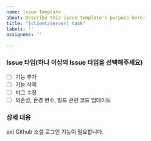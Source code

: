 ```yaml
---
name: Issue Template
about: Describe this issue template's purpose here.
title: "[client/server] task"
labels: ''
assignees: ''

---
```


### Issue 타입(하나 이상의 Issue 타입을 선택해주세요)
- [ ] 기능 추가
- [ ] 기능 삭제
- [ ] 버그 수정
- [ ] 의존성, 환경 변수, 빌드 관련 코드 업데이트

### 상세 내용
ex) Github 소셜 로그인 기능이 필요합니다.
